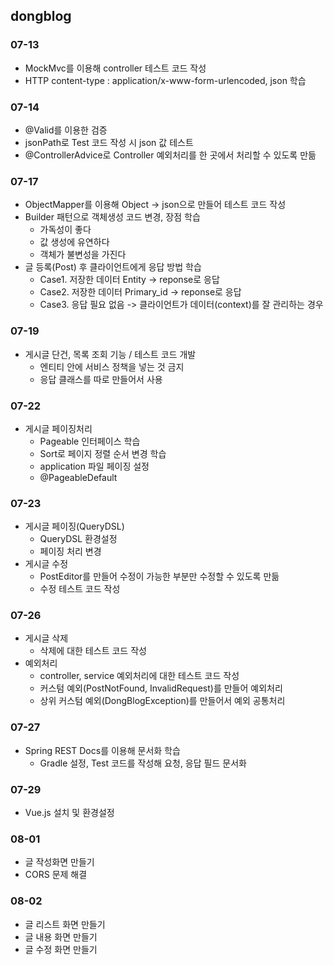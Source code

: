 ## dongblog

### 07-13
 - MockMvc를 이용해 controller 테스트 코드 작성
 - HTTP content-type : application/x-www-form-urlencoded, json 학습
 
### 07-14
 - @Valid를 이용한 검증
 - jsonPath로 Test 코드 작성 시 json 값 테스트
 - @ControllerAdvice로 Controller 예외처리를 한 곳에서 처리할 수 있도록 만듦
 
### 07-17
 - ObjectMapper를 이용해 Object -> json으로 만들어 테스트 코드 작성
 - Builder 패턴으로 객체생성 코드 변경, 장점 학습
   - 가독성이 좋다
   - 값 생성에 유연하다
   - 객체가 불변성을 가진다
 - 글 등록(Post) 후 클라이언트에게 응답 방법 학습
   - Case1. 저장한 데이터 Entity -> reponse로 응답
   - Case2. 저장한 데이터 Primary_id -> reponse로 응답
   - Case3. 응답 필요 없음 -> 클라이언트가 데이터(context)를 잘 관리하는 경우
   
### 07-19
 - 게시글 단건, 목록 조회 기능 / 테스트 코드 개발
   - 엔티티 안에 서비스 정책을 넣는 것 금지
   - 응답 클래스를 따로 만들어서 사용

### 07-22
 - 게시글 페이징처리
   - Pageable 인터페이스 학습
   - Sort로 페이지 정렬 순서 변경 학습
   - application 파일 페이징 설정
   - @PageableDefault
   
### 07-23
 - 게시글 페이징(QueryDSL)
   - QueryDSL 환경설정
   - 페이징 처리 변경
 - 게시글 수정
   - PostEditor를 만들어 수정이 가능한 부분만 수정할 수 있도록 만듦
   - 수정 테스트 코드 작성
   
### 07-26
 - 게시글 삭제
   - 삭제에 대한 테스트 코드 작성
 - 예외처리
   - controller, service 예외처리에 대한 테스트 코드 작성
   - 커스텀 예외(PostNotFound, InvalidRequest)를 만들어 예외처리
   - 상위 커스텀 예외(DongBlogException)를 만들어서 예외 공통처리
   
### 07-27
 - Spring REST Docs를 이용해 문서화 학습
   - Gradle 설정, Test 코드를 작성해 요청, 응답 필드 문서화
 
### 07-29
 - Vue.js 설치 및 환경설정

### 08-01
 - 글 작성화면 만들기
 - CORS 문제 해결

### 08-02
 - 글 리스트 화면 만들기
 - 글 내용 화면 만들기
 - 글 수정 화면 만들기